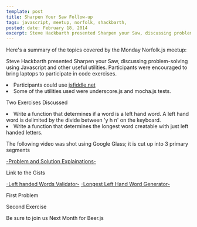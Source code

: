 ```yaml
---
template: post
title: Sharpen Your Saw Follow-up
tags: javascript, meetup, norfolk, shackbarth,
posted: date: February 18, 2014
excerpt: Steve Hackbarth presented Sharpen your Saw, discussing problem-solving using JavaScript and other useful utilities. Participants were encouraged to bring laptops to participate in code exercises.
---
```


Here's a summary of the topics covered by the Monday Norfolk.js meetup:

Steve Hackbarth presented Sharpen your Saw, discussing problem-solving using Javascript and other useful utilities. Participants were encouraged to bring laptops to participate in code exercises.

<li> Participants could use <a href="https://jsfiddle.net">jsfiddle.net</a></li>
<li>   Some of the utilities used were underscore.js and mocha.js tests.</li>

Two Exercises Discussed

<li>   Write a function that determines if a word is a left hand word. A left hand word is delimited by the divide between 'y h n' on the keyboard.</li>
<li>   Write a function that determines the longest word creatable with just left handed letters.</li>

<p>The following video was shot using Google Glass; it is cut up into 3 primary segments</p>
<a href="https://youtu.be/zQYhInrIOVE">-Problem and Solution Explainations-</a>

<p>Link to the Gists </p>
<a href="https://gist.github.com/stanzheng/9086335">-Left handed Words Validator-</a>
<a href="https://gist.github.com/stanzheng/9086326">-Longest Left Hand Word Generator-</a>

<p> First Problem</p>
<script src="https://gist.github.com/stanzheng/9086335.js"></script>

<p> Second Exercise</p>
<script src="https://gist.github.com/stanzheng/9086326.js"></script>
<p>
Be sure to join us Next Month for Beer.js
</p>
